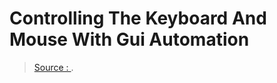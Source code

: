 Controlling The Keyboard And Mouse With Gui Automation
===



> [Source : ](https://).
<!--stackedit_data:
eyJoaXN0b3J5IjpbODY1Njg5NDAxXX0=
-->